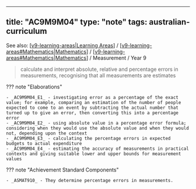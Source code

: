
---
title: "AC9M9M04"
type: "note"
tags: australian-curriculum
---

See also: [[v9-learning-areas|Learning Areas]] / [[v9-learning-areas#Mathematics|Mathematics]] / [[v9-learning-areas#Mathematics|Mathematics]] / Measurement / Year 9

> calculate and interpret absolute, relative and percentage errors in measurements, recognising that all measurements are estimates

??? note "Elaborations"

	- _AC9M9M04_E1_ - investigating error as a percentage of the exact value; for example, comparing an estimation of the number of people expected to come to an event by subtracting the actual number that turned up to give an error, then converting this into a percentage error
	- _AC9M9M04_E2_ - using absolute value in a percentage error formula; considering when they would use the absolute value and when they would not, depending upon the context
	- _AC9M9M04_E3_ - calculating the percentage errors in expected budgets to actual expenditure
	- _AC9M9M04_E4_ - estimating the accuracy of measurements in practical contexts and giving suitable lower and upper bounds for measurement values
??? note "Achievement Standard Components"

	- _ASMAT910_ - They determine percentage errors in measurements.

[//begin]: # "Autogenerated link references for markdown compatibility"
[v9-learning-areas|Learning Areas]: ../v9-learning-areas "Learning Areas"
[v9-learning-areas#Mathematics|Mathematics]: ../v9-learning-areas "Learning Areas"
[//end]: # "Autogenerated link references"
